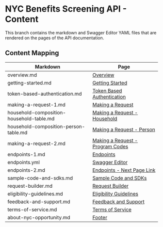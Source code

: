 # NYC Benefits Screening API - Content

This branch contains the markdown and Swagger Editor YAML files that are rendered on the pages of the API documentation.

## Content Mapping

| Markdown                                 | Page |
| ---------------------------------------- | -------- |
| overview.md                              | [Overview](https://screeningapidocs.cityofnewyork.us/overview) |
| getting-started.md                       | [Getting Started](https://screeningapidocs.cityofnewyork.us/getting-started) |
| token-based-authentication.md            | [Token Based Authentication](https://screeningapidocs.cityofnewyork.us/set-password-and-token-based-authentication) |
| making-a-request-1.md                    | [Making a Request](https://screeningapidocs.cityofnewyork.us/making-a-request) |
| household-composition-household-table.md | [Making a Request - Household](https://screeningapidocs.cityofnewyork.us/making-a-request#household) |
| household-composition-person-table.md    | [Making a Request - Person](https://screeningapidocs.cityofnewyork.us/making-a-request#person) |
| making-a-request-2.md                    | [Making a Request - Program Codes](https://screeningapidocs.cityofnewyork.us/making-a-request#responseprogramcodes) |
| endpoints-1.md                           | [Endpoints](https://screeningapidocs.cityofnewyork.us/endpoints) |
| endpoints.yml                            | [Swagger Editor](https://screeningapidocs.cityofnewyork.us/endpoints#swagger-editor)
| endpoints-2.md                           | [Endpoints - Next Page Link](https://screeningapidocs.cityofnewyork.us/endpoints#next) |
| sample-code-and-sdks.md                  | [Sample Code and SDKs](https://screeningapidocs.cityofnewyork.us/sample-code-and-sdks) |
| request-builder.md                       | [Request Builder](https://screeningapidocs.cityofnewyork.us/request-builder) |
| eligibility-guidelines.md                | [Eligibility Guidelines](https://screeningapidocs.cityofnewyork.us/eligibility-guidelines) |
| feedback-and-support.md                  | [Feedback and Support](https://screeningapidocs.cityofnewyork.us/feedback-and-support) |
| terms-of-service.md                      | [Terms of Service](https://screeningapidocs.cityofnewyork.us/terms-of-service) |
| about-nyc-opportunity.md                 | [Footer](https://screeningapidocs.cityofnewyork.us) |

<!--

## Purge

If you don't see a changes reflected, please purge the cache for that file:

    curl -X POST https://purge.jsdelivr.net/gh/CityOfNewYork/screeningapi-docs@content

-->